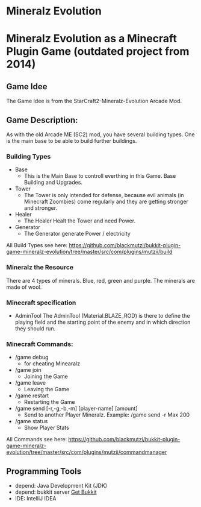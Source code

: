 # Mineralz Evolution 

# Mineralz Evolution as a Minecraft Plugin Game (outdated project from 2014) 
## Game Idee
The Game Idee is from the StarCraft2-Mineralz-Evolution Arcade Mod.

## Game Description:
As with the old Arcade ME (SC2) mod, you have several building types. One is the main base to be able to build further buildings.
### Building Types 
- Base 
   * This is the Main Base to controll everthing in this Game. Base Building and Upgrades. 
- Tower
   * The Tower is only intended for defense, because evil animals (in Minecraft Zoombies) come regularly and they are getting stronger and stronger. 
- Healer
   * The Healer Healt the Tower and need Power.
- Generator
  * The Generator generate Power / electricity

All Build Types see here: 
https://github.com/blackmutzi/bukkit-plugin-game-mineralz-evolution/tree/master/src/com/plugins/mutzii/build

### Mineralz the Resource
There are 4 types of minerals. Blue, red, green and purple. The minerals are made of wool.

### Minecraft specification
- AdminTool
 The AdminTool (Material.BLAZE_ROD) is there to define the playing field and the starting point of the enemy and in which direction they should run. 

### Minecraft Commands:
- /game debug 
  * for cheating Minearalz
- /game join 
  * Joining the Game 
- /game leave
  * Leaving the Game 
- /game restart
  * Restarting the Game 
- /game send [-r,-g,-b,-m] [player-name] [amount]
  * Send to another Player Mineralz. Example: /game send -r Max 200 
- /game status
  * Show Player Stats

All Commands see here: https://github.com/blackmutzi/bukkit-plugin-game-mineralz-evolution/tree/master/src/com/plugins/mutzii/commandmanager

## Programming Tools
- depend: Java Development Kit (JDK)
- depend: bukkit server [Get Bukkit](https://getbukkit.org/)
- IDE: IntelliJ IDEA


